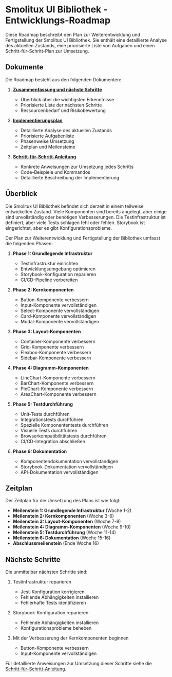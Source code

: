 # Smolitux UI Bibliothek - Entwicklungs-Roadmap

Diese Roadmap beschreibt den Plan zur Weiterentwicklung und Fertigstellung der Smolitux UI Bibliothek. Sie enthält eine detaillierte Analyse des aktuellen Zustands, eine priorisierte Liste von Aufgaben und einen Schritt-für-Schritt-Plan zur Umsetzung.

## Dokumente

Die Roadmap besteht aus den folgenden Dokumenten:

1. **[Zusammenfassung und nächste Schritte](./summary.md)**
   - Überblick über die wichtigsten Erkenntnisse
   - Priorisierte Liste der nächsten Schritte
   - Ressourcenbedarf und Risikobewertung

2. **[Implementierungsplan](./implementation-plan.md)**
   - Detaillierte Analyse des aktuellen Zustands
   - Priorisierte Aufgabenliste
   - Phasenweise Umsetzung
   - Zeitplan und Meilensteine

3. **[Schritt-für-Schritt-Anleitung](./step-by-step-guide.md)**
   - Konkrete Anweisungen zur Umsetzung jedes Schritts
   - Code-Beispiele und Kommandos
   - Detaillierte Beschreibung der Implementierung

## Überblick

Die Smolitux UI Bibliothek befindet sich derzeit in einem teilweise entwickelten Zustand. Viele Komponenten sind bereits angelegt, aber einige sind unvollständig oder benötigen Verbesserungen. Die Testinfrastruktur ist definiert, aber viele Tests schlagen fehl oder fehlen. Storybook ist eingerichtet, aber es gibt Konfigurationsprobleme.

Der Plan zur Weiterentwicklung und Fertigstellung der Bibliothek umfasst die folgenden Phasen:

1. **Phase 1: Grundlegende Infrastruktur**
   - Testinfrastruktur einrichten
   - Entwicklungsumgebung optimieren
   - Storybook-Konfiguration reparieren
   - CI/CD-Pipeline vorbereiten

2. **Phase 2: Kernkomponenten**
   - Button-Komponente verbessern
   - Input-Komponente vervollständigen
   - Select-Komponente vervollständigen
   - Card-Komponente vervollständigen
   - Modal-Komponente vervollständigen

3. **Phase 3: Layout-Komponenten**
   - Container-Komponente verbessern
   - Grid-Komponente verbessern
   - Flexbox-Komponente verbessern
   - Sidebar-Komponente verbessern

4. **Phase 4: Diagramm-Komponenten**
   - LineChart-Komponente verbessern
   - BarChart-Komponente verbessern
   - PieChart-Komponente verbessern
   - AreaChart-Komponente verbessern

5. **Phase 5: Testdurchführung**
   - Unit-Tests durchführen
   - Integrationstests durchführen
   - Spezielle Komponententests durchführen
   - Visuelle Tests durchführen
   - Browserkompatibilitätstests durchführen
   - CI/CD-Integration abschließen

6. **Phase 6: Dokumentation**
   - Komponentendokumentation vervollständigen
   - Storybook-Dokumentation vervollständigen
   - API-Dokumentation vervollständigen

## Zeitplan

Der Zeitplan für die Umsetzung des Plans ist wie folgt:

- **Meilenstein 1: Grundlegende Infrastruktur** (Woche 1-2)
- **Meilenstein 2: Kernkomponenten** (Woche 3-6)
- **Meilenstein 3: Layout-Komponenten** (Woche 7-8)
- **Meilenstein 4: Diagramm-Komponenten** (Woche 9-10)
- **Meilenstein 5: Testdurchführung** (Woche 11-14)
- **Meilenstein 6: Dokumentation** (Woche 15-16)
- **Abschlussmeilenstein** (Ende Woche 16)

## Nächste Schritte

Die unmittelbar nächsten Schritte sind:

1. Testinfrastruktur reparieren
   - Jest-Konfiguration korrigieren
   - Fehlende Abhängigkeiten installieren
   - Fehlerhafte Tests identifizieren

2. Storybook-Konfiguration reparieren
   - Fehlende Abhängigkeiten installieren
   - Konfigurationsprobleme beheben

3. Mit der Verbesserung der Kernkomponenten beginnen
   - Button-Komponente verbessern
   - Input-Komponente vervollständigen

Für detaillierte Anweisungen zur Umsetzung dieser Schritte siehe die [Schritt-für-Schritt-Anleitung](./step-by-step-guide.md).